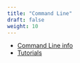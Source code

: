 ```yaml
---
title: "Command Line"
draft: false
weight: 10
---
```


* [Command Line info](/usage/commandline/commandlineinfo)
* [Tutorials](/usage/commandline/commandlinetutorialwindows)